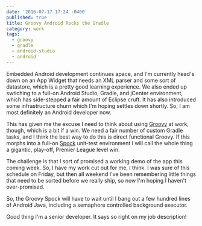 ```yaml
---
date: '2016-07-17 17:24 -0400'
published: true
title: Groovy Android Rocks the Gradle
category: work
tags:
  - groovy
  - gradle
  - android-studio
  - android
---
```

Embedded Android development continues apace, and I'm currently head's down on an App Widget that needs an XML parser and some sort of datastore, which is a pretty good learning experience. We also ended up swtiching to a full-on Android Studio, Gradle, and jCenter environment, which has side-stepped a fair amount of Eclipse cruft. It has also introduced some infrastructure churn which I'm hoping settles down shortly. So, I am most definitely an Android developer now.

This has given me the excuse I need to think about using [Groovy](http://www.groovy-lang.org/index.html) at work, though, which is a bit if a win. We need a fair number of custom Gradle tasks, and I think the best way to do this is direct functional Groovy. If this morphs into a full-on [Spock](https://code.google.com/archive/p/spock/) unit-test environment I will call the whole thing a gigantic, play-off, Premier League level win.

The challenge is that I sort of promised a working demo of the app this coming week. So, I have my work cut out for me, I think. I was sure of this schedule on Friday, but then all weekend I've been remembering little things that need to be sorted before we really ship, so now I'm hoping I haven't over-promised.

So, the Groovy Spock will have to wait until I bang out a few hundred lines of Android Java, including a semaphore controlled background executor.

Good thing I'm a senior developer. It says so right on my job description!
